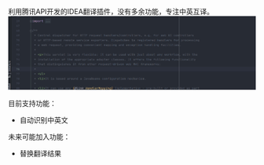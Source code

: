利用腾讯API开发的IDEA翻译插件，没有多余功能，专注中英互译。
![效果图](images/mytranslator.gif)

目前支持功能：
- 自动识别中英文

未来可能加入功能：
- 替换翻译结果
